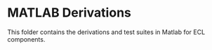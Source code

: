 # MATLAB Derivations

This folder contains the derivations and test suites in Matlab for ECL components.
